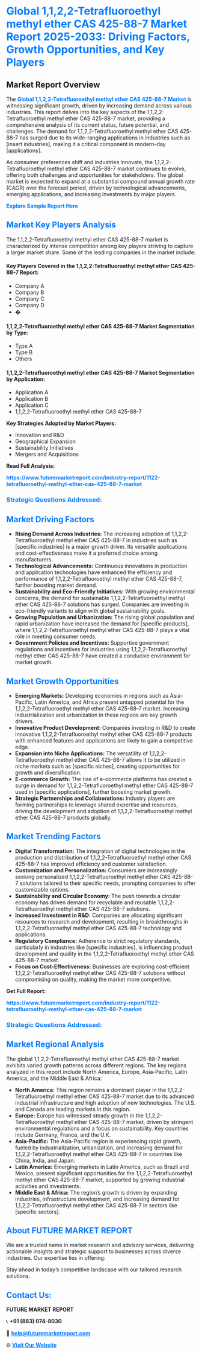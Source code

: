 <h1 style="color: #007BFF;">Global 1,1,2,2-Tetrafluoroethyl methyl ether CAS 425-88-7 Market Report 2025-2033: Driving Factors, Growth Opportunities, and Key Players</h1>

<section id="overview">
<h2>Market Report Overview</h2>
<p>The <a href="https://www.futuremarketreport.com/industry-report/1122-tetrafluoroethyl-methyl-ether-cas-425-88-7-market" style="color: #007BFF; text-decoration: none;"><strong>Global 1,1,2,2-Tetrafluoroethyl methyl ether CAS 425-88-7 Market</strong></a> is witnessing significant growth, driven by increasing demand across various industries. This report delves into the key aspects of the 1,1,2,2-Tetrafluoroethyl methyl ether CAS 425-88-7 market, providing a comprehensive analysis of its current status, future potential, and challenges. The demand for 1,1,2,2-Tetrafluoroethyl methyl ether CAS 425-88-7 has surged due to its wide-ranging applications in industries such as [insert industries], making it a critical component in modern-day [applications].</p>
<p>As consumer preferences shift and industries innovate, the 1,1,2,2-Tetrafluoroethyl methyl ether CAS 425-88-7 market continues to evolve, offering both challenges and opportunities for stakeholders. The global market is expected to expand at a substantial compound annual growth rate (CAGR) over the forecast period, driven by technological advancements, emerging applications, and increasing investments by major players.</p>
</section>

<section id="overview">
<p><a href="https://www.futuremarketreport.com/request-sample/reportId=111390" style="color: #007BFF; text-decoration: none;"><strong>Explore Sample Report Here</strong></a></p>
</section>

<section id="key-players">
<h2 style="color: #007BFF;">Market Key Players Analysis</h2>
<p>The 1,1,2,2-Tetrafluoroethyl methyl ether CAS 425-88-7 market is characterized by intense competition among key players striving to capture a larger market share. Some of the leading companies in the market include:</p>
<h4>Key Players Covered in the 1,1,2,2-Tetrafluoroethyl methyl ether CAS 425-88-7 Report:</h4>
<ul><li>Company A</li><li>Company B</li><li>Company C</li><li>Company D</li><li>�</li></ul>
<h4>1,1,2,2-Tetrafluoroethyl methyl ether CAS 425-88-7 Market Segmentation by Type:</h4>
<ul><li>Type A</li><li>Type B</li><li>Others</li></ul>

<h4>1,1,2,2-Tetrafluoroethyl methyl ether CAS 425-88-7 Market Segmentation by Application:</h4>
<ul><li>Application A</li><li>Application B</li><li>Application C</li><li>1,1,2,2-Tetrafluoroethyl methyl ether CAS 425-88-7</li></ul>
<p><strong>Key Strategies Adopted by Market Players:</strong></p>
<ul>
<li>Innovation and R&D</li>
<li>Geographical Expansion</li>
<li>Sustainability Initiatives</li>
<li>Mergers and Acquisitions</li>
</ul>
</section>

<section>
<p><strong>Read Full Analysis: </strong></p><a href="https://www.futuremarketreport.com/industry-report/1122-tetrafluoroethyl-methyl-ether-cas-425-88-7-market" style="color: #007BFF; text-decoration: none;"><strong>https://www.futuremarketreport.com/industry-report/1122-tetrafluoroethyl-methyl-ether-cas-425-88-7-market</strong></a>
<h3 style="color: #007BFF;">Strategic Questions Addressed:</h3>
</section>

<section id="driving-factors">
<h2 style="color: #007BFF;">Market Driving Factors</h2>
<ul>
<li><strong>Rising Demand Across Industries:</strong> The increasing adoption of 1,1,2,2-Tetrafluoroethyl methyl ether CAS 425-88-7 in industries such as [specific industries] is a major growth driver. Its versatile applications and cost-effectiveness make it a preferred choice among manufacturers.</li>
<li><strong>Technological Advancements:</strong> Continuous innovations in production and application technologies have enhanced the efficiency and performance of 1,1,2,2-Tetrafluoroethyl methyl ether CAS 425-88-7, further boosting market demand.</li>
<li><strong>Sustainability and Eco-Friendly Initiatives:</strong> With growing environmental concerns, the demand for sustainable 1,1,2,2-Tetrafluoroethyl methyl ether CAS 425-88-7 solutions has surged. Companies are investing in eco-friendly variants to align with global sustainability goals.</li>
<li><strong>Growing Population and Urbanization:</strong> The rising global population and rapid urbanization have increased the demand for [specific products], where 1,1,2,2-Tetrafluoroethyl methyl ether CAS 425-88-7 plays a vital role in meeting consumer needs.</li>
<li><strong>Government Policies and Incentives:</strong> Supportive government regulations and incentives for industries using 1,1,2,2-Tetrafluoroethyl methyl ether CAS 425-88-7 have created a conducive environment for market growth.</li>
</ul>
</section>

<section id="growth-opportunities">
<h2 style="color: #007BFF;">Market Growth Opportunities</h2>
<ul>
<li><strong>Emerging Markets:</strong> Developing economies in regions such as Asia-Pacific, Latin America, and Africa present untapped potential for the 1,1,2,2-Tetrafluoroethyl methyl ether CAS 425-88-7 market. Increasing industrialization and urbanization in these regions are key growth drivers.</li>
<li><strong>Innovative Product Development:</strong> Companies investing in R&D to create innovative 1,1,2,2-Tetrafluoroethyl methyl ether CAS 425-88-7 products with enhanced features and applications are likely to gain a competitive edge.</li>
<li><strong>Expansion into Niche Applications:</strong> The versatility of 1,1,2,2-Tetrafluoroethyl methyl ether CAS 425-88-7 allows it to be utilized in niche markets such as [specific niches], creating opportunities for growth and diversification.</li>
<li><strong>E-commerce Growth:</strong> The rise of e-commerce platforms has created a surge in demand for 1,1,2,2-Tetrafluoroethyl methyl ether CAS 425-88-7 used in [specific applications], further boosting market growth.</li>
<li><strong>Strategic Partnerships and Collaborations:</strong> Industry players are forming partnerships to leverage shared expertise and resources, driving the development and adoption of 1,1,2,2-Tetrafluoroethyl methyl ether CAS 425-88-7 products globally.</li>
</ul>
</section>

<section id="trending-factors">
<h2 style="color: #007BFF;">Market Trending Factors</h2>
<ul>
<li><strong>Digital Transformation:</strong> The integration of digital technologies in the production and distribution of 1,1,2,2-Tetrafluoroethyl methyl ether CAS 425-88-7 has improved efficiency and customer satisfaction.</li>
<li><strong>Customization and Personalization:</strong> Consumers are increasingly seeking personalized 1,1,2,2-Tetrafluoroethyl methyl ether CAS 425-88-7 solutions tailored to their specific needs, prompting companies to offer customizable options.</li>
<li><strong>Sustainability and Circular Economy:</strong> The push towards a circular economy has driven demand for recyclable and reusable 1,1,2,2-Tetrafluoroethyl methyl ether CAS 425-88-7 solutions.</li>
<li><strong>Increased Investment in R&D:</strong> Companies are allocating significant resources to research and development, resulting in breakthroughs in 1,1,2,2-Tetrafluoroethyl methyl ether CAS 425-88-7 technology and applications.</li>
<li><strong>Regulatory Compliance:</strong> Adherence to strict regulatory standards, particularly in industries like [specific industries], is influencing product development and quality in the 1,1,2,2-Tetrafluoroethyl methyl ether CAS 425-88-7 market.</li>
<li><strong>Focus on Cost-Effectiveness:</strong> Businesses are exploring cost-efficient 1,1,2,2-Tetrafluoroethyl methyl ether CAS 425-88-7 solutions without compromising on quality, making the market more competitive.</li>
</ul>
</section>

<section>
<p><strong>Get Full Report: </strong></p><a href="https://www.futuremarketreport.com/industry-report/1122-tetrafluoroethyl-methyl-ether-cas-425-88-7-market" style="color: #007BFF; text-decoration: none;"><strong>https://www.futuremarketreport.com/industry-report/1122-tetrafluoroethyl-methyl-ether-cas-425-88-7-market</strong></a>
<h3 style="color: #007BFF;">Strategic Questions Addressed:</h3>
</section>


<section id="regional-analysis">
<h2 style="color: #007BFF;">Market Regional Analysis</h2>
<p>The global 1,1,2,2-Tetrafluoroethyl methyl ether CAS 425-88-7 market exhibits varied growth patterns across different regions. The key regions analyzed in this report include North America, Europe, Asia-Pacific, Latin America, and the Middle East & Africa:</p>
<ul>
<li><strong>North America:</strong> This region remains a dominant player in the 1,1,2,2-Tetrafluoroethyl methyl ether CAS 425-88-7 market due to its advanced industrial infrastructure and high adoption of new technologies. The U.S. and Canada are leading markets in this region.</li>
<li><strong>Europe:</strong> Europe has witnessed steady growth in the 1,1,2,2-Tetrafluoroethyl methyl ether CAS 425-88-7 market, driven by stringent environmental regulations and a focus on sustainability. Key countries include Germany, France, and the U.K.</li>
<li><strong>Asia-Pacific:</strong> The Asia-Pacific region is experiencing rapid growth, fueled by industrialization, urbanization, and increasing demand for 1,1,2,2-Tetrafluoroethyl methyl ether CAS 425-88-7 in countries like China, India, and Japan.</li>
<li><strong>Latin America:</strong> Emerging markets in Latin America, such as Brazil and Mexico, present significant opportunities for the 1,1,2,2-Tetrafluoroethyl methyl ether CAS 425-88-7 market, supported by growing industrial activities and investments.</li>
<li><strong>Middle East & Africa:</strong> The region’s growth is driven by expanding industries, infrastructure development, and increasing demand for 1,1,2,2-Tetrafluoroethyl methyl ether CAS 425-88-7 in sectors like [specific sectors].</li>
</ul>
</section>

<footer>
<h2 style="color: #007BFF;">About FUTURE MARKET REPORT</h2>
<p>We are a trusted name in market research and advisory services, delivering actionable insights and strategic support to businesses across diverse industries. Our expertise lies in offering:</p>

<p>Stay ahead in today’s competitive landscape with our tailored research solutions.</p>

<h2 style="color: #007BFF;">Contact Us:</h2>
<p><strong>FUTURE MARKET REPORT</strong></p>
<p>📞 <strong>+91 (883) 074-8030</strong></p>
<p>📧 <strong><a href="mailto:help@futuremarketreport.com" style="color: #007BFF;">help@futuremarketreport.com</a></strong></p>
<p>🌐 <strong><a href="https://www.futuremarketreport.com/" style="color: #007BFF;">Visit Our Website</a></strong></p>
</footer>